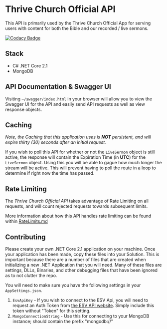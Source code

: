 # Thrive Church Official API
This API is primarily used by the Thrive Church Official App for serving users with content for both the Bible and our recorded / live sermons.

[![Codacy Badge](https://api.codacy.com/project/badge/Grade/02b020659d344b9883ec20221c6f6c7e)](https://www.codacy.com/app/wyattbaggett/ThriveChurchOfficialAPI?utm_source=github.com&amp;utm_medium=referral&amp;utm_content=ThriveCommunityChurch/ThriveChurchOfficialAPI&amp;utm_campaign=Badge_Grade)

## Stack
- C# .NET Core 2.1
- MongoDB

## API Documentation & Swagger UI
Visiting `~/swagger/index.html` in your browser will allow you to view the Swagger UI for the API and easily send API requests as well as view response objects.

## Caching
*Note, the Caching that this application uses is **NOT** persistent, and will expire thirty (30) seconds after an initial request.*

If you wish to poll this API for whether or not the `LiveSermon` object is still active, the response will contain the Expiration Time (in **UTC**) for the `LiveSermon` object. Using this you will be able to gague how much longer the stream will be active. This will prevent having to poll the route in a loop to determine if right now the time has passed.

## Rate Limiting
The _Thrive Church Official API_ takes advantage of Rate Limiting on all requests, and will count rejected requests towards subsequent limits.

More information about how this API handles rate limiting can be found within [RateLimits.md](https://github.com/ThriveCommunityChurch/ThriveChurchOfficialAPI/blob/master/RateLimits.md)

## Contributing
Please create your own .NET Core 2.1 application on your machine. Once your application has been made, copy these files into your Solution. This is important because there are a number of files that are created when initializing a new .NET Application that you will need. Many of these files are settings, DLLs, Binaries, and other debugging files that have been ignored as to not clutter the repo. 

You will need to make sure you have the following settings in your `AppSettings.json`. 
  1. `EsvApiKey` - If you wish to connect to the ESV Api, you will need to request an Auth Token from [the ESV API website](https://api.esv.org/). Simply include this token without "Token" for this setting.
  2. `MongoConnectionString` - Use this for connecting to your MongoDB instance; should contain the prefix "mongodb://"
